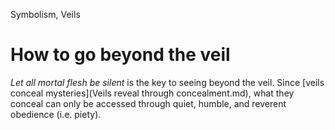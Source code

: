 Symbolism, Veils

# How to go beyond the veil

*Let all mortal flesh be silent* is the key to seeing beyond the veil. Since [veils conceal mysteries](Veils reveal through concealment.md), what they conceal can only be accessed through quiet, humble, and reverent obedience (i.e. piety).
